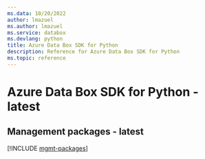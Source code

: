 ```yaml
---
ms.data: 10/20/2022
author: lmazuel
ms.author: lmazuel
ms.service: databox
ms.devlang: python
title: Azure Data Box SDK for Python
description: Reference for Azure Data Box SDK for Python
ms.topic: reference
---
```

# Azure Data Box SDK for Python - latest

## Management packages - latest
[!INCLUDE [mgmt-packages](data-box-mgmt-index.md)]
